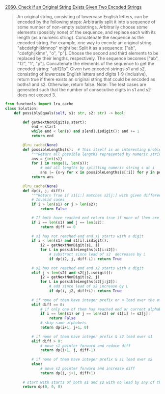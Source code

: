 [2060. Check if an Original String Exists Given Two Encoded Strings](https://leetcode.com/problems/check-if-an-original-string-exists-given-two-encoded-strings)


> An original string, consisting of lowercase English letters, can be encoded by the following steps:
> Arbitrarily split it into a sequence of some number of non-empty substrings.
> Arbitrarily choose some elements (possibly none) of the sequence, and replace each with its length (as a numeric string).
> Concatenate the sequence as the encoded string.
For example, one way to encode an original string "abcdefghijklmnop" might be:
> Split it as a sequence: ["ab", "cdefghijklmn", "o", "p"].
> Choose the second and third elements to be replaced by their lengths, respectively. The sequence becomes ["ab", "12", "1", "p"].
> Concatenate the elements of the sequence to get the encoded string: "ab121p".
> Given two encoded strings s1 and s2, consisting of lowercase English letters and digits 1-9 (inclusive), return true if there exists an original string that could be encoded as boths1 and s2. Otherwise, return false.
> Note: The test cases are generated such that the number of consecutive digits in s1 and s2 does not exceed 3.

```python
from functools import lru_cache 
class Solution: 
    def possiblyEquals(self, s1: str, s2: str) -> bool: 
         
        def getNextNonDigit(s,start): 
            end = start 
            while end < len(s) and s[end].isdigit(): end += 1 
            return end 
         
        @lru_cache(None) 
        def possibleLengths(s):  # This itself is an interesting problem
            """Return all possible lengths represented by numeric string s.""" 
            ans = {int(s)} 
            for i in range(1, len(s)): 
                # add all lengths by splitting numeric string s at i 
                ans |= {x+y for x in possibleLengths(s[:i]) for y in possibleLengths(s[i:])} 
            return ans 
         
        @lru_cache(None) 
        def dp(i, j, diff):              
            """Return True if s1[i:] matches s2[j:] with given differences.""" 
            # Invalid cases
            if i > len(s1) or j > len(s2):
                return False

            # If both have reached end return true if none of them are leading 
            if i == len(s1) and j == len(s2): 
                return diff == 0 
             
            # s1 has not reached end and s1 starts with a digit 
            if i < len(s1) and s1[i].isdigit():  
                i2 = getNextNonDigit(s1, i) 
                for L in possibleLengths(s1[i:i2]):  
                    # substract since lead of s2  decreases by L 
                    if dp(i2, j, diff-L): return True  
             
            # s2 has not reached end and s2 starts with a digit 
            elif j < len(s2) and s2[j].isdigit():  
                j2 = getNextNonDigit(s2, j) 
                for L in possibleLengths(s2[j:j2]):  
                    # add since lead of s2 increase by L 
                    if dp(i, j2, diff+L): return True  
             
            # if none of them have integer prefix or a lead over the other 
            elif diff == 0:  
                # if only one of them has reached end or current alphabets are not the same  
                if i == len(s1) or j == len(s2) or s1[i] != s2[j]: 
                    return False  
                # skip same alphabets 
                return dp(i+1, j+1, 0) 
             
            # if none of them have integer prefix & s2 lead over s1  
            elif diff > 0:  
                # move s1 pointer forward and reduce diff 
                return dp(i+1, j, diff-1) 
             
            # if none of them have integer prefix & s1 lead over s2 
            else:  
                # move s2 pointer forward and increase diff 
                return dp(i, j+1, diff+1) 
         
        # start with starts of both s1 and s2 with no lead by any of them 
        return dp(0, 0, 0)
```